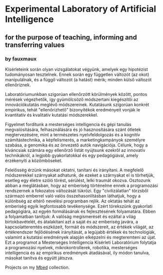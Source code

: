 # Experimental Laboratory of Artificial Intelligence
[//]: # (## www.elai.hu)
## for the purpose of teaching, informing and transferring values
### by fauxmaux

[//]: # (This may be the most platform independent comment)
[comment]: <> (This is a comment too, it will not be included)

<!--
You can use the [editor on GitHub](https://github.com/fauxmaux/fauxmaux.github.io/edit/main/README.md) to maintain and preview the content for your website in Markdown files.

Whenever you commit to this repository, GitHub Pages will run [Jekyll](https://jekyllrb.com/) to rebuild the pages in your site, from the content in your Markdown files.

### Markdown

Markdown is a lightweight and easy-to-use syntax for styling your writing. It includes conventions for

```markdown
Syntax highlighted code block

# Header 1
## Header 2
### Header 3

- Bulleted
- List

1. Numbered
2. List

**Bold** and _Italic_ and `Code` text

[Link](url) and ![Image](src)
```

For more details see [GitHub Flavored Markdown](https://guides.github.com/features/mastering-markdown/).

### Jekyll Themes

Your Pages site will use the layout and styles from the Jekyll theme you have selected in your [repository settings](https://github.com/fauxmaux/fauxmaux.github.io/settings/pages). The name of this theme is saved in the Jekyll `_config.yml` configuration file.

### Support or Contact

Having trouble with Pages? Check out our [documentation](https://docs.github.com/categories/github-pages-basics/) or [contact support](https://support.github.com/contact) and we’ll help you sort it out.
-->

Kísérleteink során olyan vizsgálatokat végyünk, amelyek egy hipotézist tudományosan tesztelnek. Ennek során egy független változót (az okot) manipulálnak, és a függő változót (a hatást) mérik; minden külső változót ellenőriznek.

Laboratóriumunkban szigorúan ellenőrzött körülmények között, pontos mérések végezhetők, így gyümölcsöző módszertani kiegészítői az innovációkutatás meglévő módszereinek.  Kutatásunk szigorúan konkrét empirikus, tehát "ellenőrizhető" bizonyítékok eredményeit vonják le kvantitatív és kvalitatív kutatási módszerekkel.

Figyelmet fordítunk a mesterséges intelligencia és gépi tanulás megvalósítására, felhasználására és jó hasznosítására szánt ötletek megtervezésére, mint a természetes nyelvfeldolgozás és a kognitív számítástechnika, a képfelismerés, a marketingkampányok személyre szabása, a genomika és az önvezető autók navigációja. Célunk, hogy a kíváncsiak számára egy ellenőrző listát nyújtsunk ezekről az innovatív technikákról, a legjobb gyakorlatokkal és egy pedagógiával, amely érzékenyíti a közömböseket.

Felelősség érzünk másokat oktatni, tanítani és irányítani. A megfelelő módszerekkel szárnyakat adhatunk, de ezeket a szárnyakat el is törhetjük, esetleg egy életre szóló törést, sérülést, lelki traumát okozva. Osztozunk abban a meglátásban, hogy az emberiség történelme ennek a programozási rendszernek a fokozatos változását tükrözi. Egy "civilizálatlan" törzsből származó emberrel való valós összehasonlításban láthatjuk, hogy a különbség az eltérő nevelési programban rejlik. Az oktatás tehát az emberiség egyik legfontosabb tevékenysége. Ezért törekszünk gyakorlati pedagógiára, az egyén formálásának és fejlesztésének folyamatára.
Ebben a folyamatban tanítjuk:
A valóság megismerését és ezáltal a világ birtokbavételét,
és átalakítani azt a saját és az emberiség javára,
a kapcsolatteremtés eszközeit, formáit és módszereit,
az értékek világát, az értékrendszer fejlődésének irányítását,
a legújabb értékek és technológiák, valamint a kutatási eredmények alapján elképzelni és megteremteni az újat.
Ezt a programot a Mesterséges Intelligencia Kísérleti Laboratórium folytatja a programozási nyelvek, mikrokontrollerek, robotika, mesterséges intelligencia és az empirikus eredmények átadásával, ily módon tanulva, másokat tanítva és együtt játszva.

Projects on my [Mbed](https://github.com/fauxmaux/fauxmaux.github.io/tree/main/Mbed) collection.
